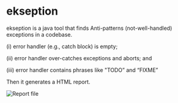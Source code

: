 # ekseption
ekseption is a java tool that finds Anti-patterns (not-well-handled) exceptions in a codebase.


(i) error handler (e.g., catch block) is empty;

(ii) error handler over-catches exceptions and aborts; and

(iii) error handler contains phrases like "TODO” and “FIXME”


Then it generates a HTML report.

![Report file](https://www.dropbox.com/s/03kky10hw0kbiq1/Screenshot%20from%202018-02-19%2019-02-57.png?raw=1)
